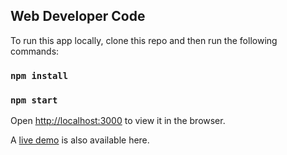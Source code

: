 ## Web Developer Code

To run this app locally, clone this repo and then run the following commands:

### `npm install`
### `npm start`

Open [http://localhost:3000](http://localhost:3000) to view it in the browser.

A [live demo](http://muatasimqazi.github.io/amazon-web-dev) is also available here.
